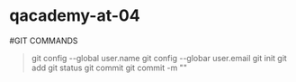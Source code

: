 # qacademy-at-04

#GIT COMMANDS
>git config --global user.name
>git config --globar user.email
>git init
>git add 
>git status
>git commit 
>git commit -m ""

